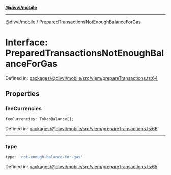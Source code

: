 [**@divvi/mobile**](../README.md)

---

[@divvi/mobile](../README.md) / PreparedTransactionsNotEnoughBalanceForGas

# Interface: PreparedTransactionsNotEnoughBalanceForGas

Defined in: [packages/@divvi/mobile/src/viem/prepareTransactions.ts:64](https://github.com/divvi-xyz/divvi-mobile/blob/main/packages/@divvi/mobile/src/viem/prepareTransactions.ts#L64)

## Properties

### feeCurrencies

```ts
feeCurrencies: TokenBalance[];
```

Defined in: [packages/@divvi/mobile/src/viem/prepareTransactions.ts:66](https://github.com/divvi-xyz/divvi-mobile/blob/main/packages/@divvi/mobile/src/viem/prepareTransactions.ts#L66)

---

### type

```ts
type: 'not-enough-balance-for-gas'
```

Defined in: [packages/@divvi/mobile/src/viem/prepareTransactions.ts:65](https://github.com/divvi-xyz/divvi-mobile/blob/main/packages/@divvi/mobile/src/viem/prepareTransactions.ts#L65)
